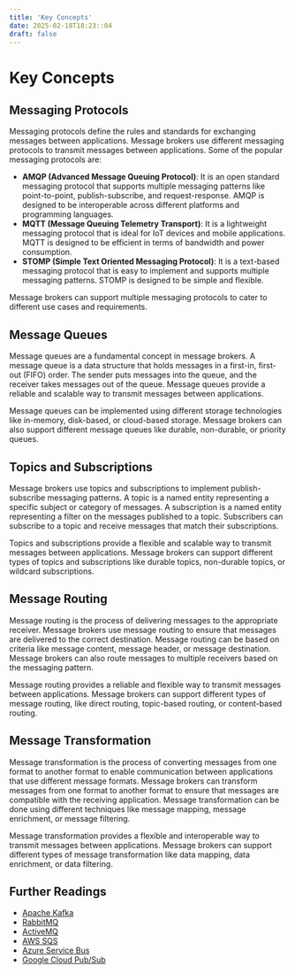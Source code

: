 ```yaml
---
title: 'Key Concepts'
date: 2025-02-18T18:23::04
draft: false
---
```


# Key Concepts

## **Messaging Protocols**

Messaging protocols define the rules and standards for exchanging messages between applications. Message brokers use different messaging protocols to transmit messages between applications. Some of the popular messaging protocols are:

- **AMQP (Advanced Message Queuing Protocol)**: It is an open standard messaging protocol that supports multiple messaging patterns like point-to-point, publish-subscribe, and request-response. AMQP is designed to be interoperable across different platforms and programming languages.
- **MQTT (Message Queuing Telemetry Transport)**: It is a lightweight messaging protocol that is ideal for IoT devices and mobile applications. MQTT is designed to be efficient in terms of bandwidth and power consumption.
- **STOMP (Simple Text Oriented Messaging Protocol)**: It is a text-based messaging protocol that is easy to implement and supports multiple messaging patterns. STOMP is designed to be simple and flexible.

Message brokers can support multiple messaging protocols to cater to different use cases and requirements.

## **Message Queues**

Message queues are a fundamental concept in message brokers. A message queue is a data structure that holds messages in a first-in, first-out (FIFO) order. The sender puts messages into the queue, and the receiver takes messages out of the queue. Message queues provide a reliable and scalable way to transmit messages between applications.

Message queues can be implemented using different storage technologies like in-memory, disk-based, or cloud-based storage. Message brokers can also support different message queues like durable, non-durable, or priority queues.

## **Topics and Subscriptions**

Message brokers use topics and subscriptions to implement publish-subscribe messaging patterns. A topic is a named entity representing a specific subject or category of messages. A subscription is a named entity representing a filter on the messages published to a topic. Subscribers can subscribe to a topic and receive messages that match their subscriptions.

Topics and subscriptions provide a flexible and scalable way to transmit messages between applications. Message brokers can support different types of topics and subscriptions like durable topics, non-durable topics, or wildcard subscriptions.

## **Message Routing**

Message routing is the process of delivering messages to the appropriate receiver. Message brokers use message routing to ensure that messages are delivered to the correct destination. Message routing can be based on criteria like message content, message header, or message destination. Message brokers can also route messages to multiple receivers based on the messaging pattern.

Message routing provides a reliable and flexible way to transmit messages between applications. Message brokers can support different types of message routing, like direct routing, topic-based routing, or content-based routing.

## **Message Transformation**

Message transformation is the process of converting messages from one format to another format to enable communication between applications that use different message formats. Message brokers can transform messages from one format to another format to ensure that messages are compatible with the receiving application. Message transformation can be done using different techniques like message mapping, message enrichment, or message filtering.

Message transformation provides a flexible and interoperable way to transmit messages between applications. Message brokers can support different types of message transformation like data mapping, data enrichment, or data filtering.

## **Further Readings**

- [Apache Kafka](https://kafka.apache.org/)
- [RabbitMQ](https://www.rabbitmq.com/)
- [ActiveMQ](https://activemq.apache.org/)
- [AWS SQS](https://aws.amazon.com/sqs/)
- [Azure Service Bus](https://azure.microsoft.com/en-us/services/service-bus/)
- [Google Cloud Pub/Sub](https://cloud.google.com/pubsub)

